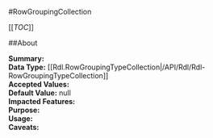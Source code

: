 #RowGroupingCollection

[[_TOC_]]

##About

**Summary:**   
**Data Type:** [[Rdl.RowGroupingTypeCollection|/API/Rdl/Rdl-RowGroupingTypeCollection]]  
**Accepted Values:**   
**Default Value:** null  
**Impacted Features:**   
**Purpose:**   
**Usage:**   
**Caveats:**   

